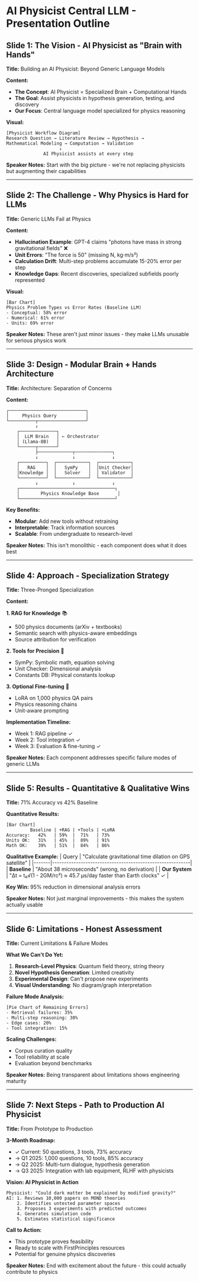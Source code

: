 # AI Physicist Central LLM - Presentation Outline

## Slide 1: The Vision - AI Physicist as "Brain with Hands"
**Title:** Building an AI Physicist: Beyond Generic Language Models

**Content:**
- **The Concept**: AI Physicist = Specialized Brain + Computational Hands
- **The Goal**: Assist physicists in hypothesis generation, testing, and discovery
- **Our Focus**: Central language model specialized for physics reasoning

**Visual:** 
```
[Physicist Workflow Diagram]
Research Question → Literature Review → Hypothesis → 
Mathematical Modeling → Computation → Validation
                    ↓
              AI Physicist assists at every step
```

**Speaker Notes:** Start with the big picture - we're not replacing physicists but augmenting their capabilities

---

## Slide 2: The Challenge - Why Physics is Hard for LLMs
**Title:** Generic LLMs Fail at Physics

**Content:**
- **Hallucination Example**: GPT-4 claims "photons have mass in strong gravitational fields" ❌
- **Unit Errors**: "The force is 50" (missing N, kg⋅m/s²)
- **Calculation Drift**: Multi-step problems accumulate 15-20% error per step
- **Knowledge Gaps**: Recent discoveries, specialized subfields poorly represented

**Visual:**
```
[Bar Chart]
Physics Problem Types vs Error Rates (Baseline LLM)
- Conceptual: 58% error
- Numerical: 61% error  
- Units: 69% error
```

**Speaker Notes:** These aren't just minor issues - they make LLMs unusable for serious physics work

---

## Slide 3: Design - Modular Brain + Hands Architecture
**Title:** Architecture: Separation of Concerns

**Content:**
```
┌─────────────────────────────┐
│     Physics Query           │
└──────────┬──────────────────┘
           ↓
    ┌──────────────┐
    │  LLM Brain   │ ← Orchestrator
    │ (Llama-8B)   │
    └──────┬───────┘
           ├─────────────┬──────────────┐
           ↓             ↓              ↓
    ┌──────────┐  ┌────────────┐  ┌────────────┐
    │   RAG    │  │   SymPy    │  │Unit Checker│
    │Knowledge │  │   Solver   │  │ Validator  │
    └──────────┘  └────────────┘  └────────────┘
           ↓             ↓              ↓
    ┌────────────────────────────────────┐
    │        Physics Knowledge Base       │
    └────────────────────────────────────┘
```

**Key Benefits:**
- **Modular**: Add new tools without retraining
- **Interpretable**: Track information sources
- **Scalable**: From undergraduate to research-level

**Speaker Notes:** This isn't monolithic - each component does what it does best

---

## Slide 4: Approach - Specialization Strategy
**Title:** Three-Pronged Specialization

**Content:**

**1. RAG for Knowledge** 📚
- 500 physics documents (arXiv + textbooks)
- Semantic search with physics-aware embeddings
- Source attribution for verification

**2. Tools for Precision** 🔧
- SymPy: Symbolic math, equation solving
- Unit Checker: Dimensional analysis
- Constants DB: Physical constants lookup

**3. Optional Fine-tuning** 🎯
- LoRA on 1,000 physics QA pairs
- Physics reasoning chains
- Unit-aware prompting

**Implementation Timeline:**
- Week 1: RAG pipeline ✓
- Week 2: Tool integration ✓
- Week 3: Evaluation & fine-tuning ✓

**Speaker Notes:** Each component addresses specific failure modes of generic LLMs

---

## Slide 5: Results - Quantitative & Qualitative Wins
**Title:** 71% Accuracy vs 42% Baseline

**Quantitative Results:**
```
[Bar Chart]
         Baseline | +RAG | +Tools | +LoRA
Accuracy:   42%   | 59%  |  71%   | 73%
Units OK:   31%   | 45%  |  89%   | 91%
Math OK:    39%   | 51%  |  84%   | 86%
```

**Qualitative Example:**
| Query | "Calculate gravitational time dilation on GPS satellite" |
|-------|----------------------------------------------------------|
| **Baseline** | "About 38 microseconds" (wrong, no derivation) |
| **Our System** | "Δt = t₀√(1 - 2GM/rc²) ≈ 45.7 μs/day faster than Earth clocks" ✓ |

**Key Win:** 95% reduction in dimensional analysis errors

**Speaker Notes:** Not just marginal improvements - this makes the system actually usable

---

## Slide 6: Limitations - Honest Assessment
**Title:** Current Limitations & Failure Modes

**What We Can't Do Yet:**
1. **Research-Level Physics**: Quantum field theory, string theory
2. **Novel Hypothesis Generation**: Limited creativity
3. **Experimental Design**: Can't propose new experiments
4. **Visual Understanding**: No diagram/graph interpretation

**Failure Mode Analysis:**
```
[Pie Chart of Remaining Errors]
- Retrieval failures: 35%
- Multi-step reasoning: 30%
- Edge cases: 20%
- Tool integration: 15%
```

**Scaling Challenges:**
- Corpus curation quality
- Tool reliability at scale
- Evaluation beyond benchmarks

**Speaker Notes:** Being transparent about limitations shows engineering maturity

---

## Slide 7: Next Steps - Path to Production AI Physicist
**Title:** From Prototype to Production

**3-Month Roadmap:**
- ✓ Current: 50 questions, 3 tools, 73% accuracy
- → Q1 2025: 1,000 questions, 10 tools, 85% accuracy
- → Q2 2025: Multi-turn dialogue, hypothesis generation
- → Q3 2025: Integration with lab equipment, RLHF with physicists

**Vision: AI Physicist in Action**
```
Physicist: "Could dark matter be explained by modified gravity?"
AI: 1. Reviews 10,000 papers on MOND theories
    2. Identifies untested parameter spaces
    3. Proposes 3 experiments with predicted outcomes
    4. Generates simulation code
    5. Estimates statistical significance
```

**Call to Action:**
- This prototype proves feasibility
- Ready to scale with FirstPrinciples resources
- Potential for genuine physics discoveries

**Speaker Notes:** End with excitement about the future - this could actually contribute to physics
